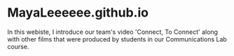 # MayaLeeeeee.github.io

In this webiste, I introduce our team's video 'Connect, To Connect' along with other films that were produced by students in our Communications Lab course. 
